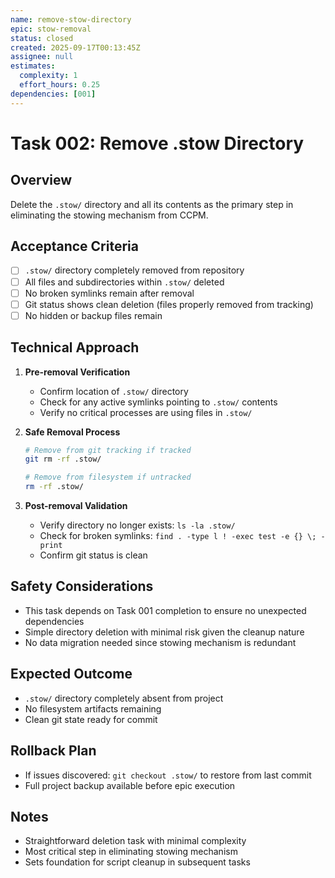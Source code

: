 ```yaml
---
name: remove-stow-directory
epic: stow-removal
status: closed
created: 2025-09-17T00:13:45Z
assignee: null
estimates:
  complexity: 1
  effort_hours: 0.25
dependencies: [001]
---
```


# Task 002: Remove .stow Directory

## Overview
Delete the `.stow/` directory and all its contents as the primary step in eliminating the stowing mechanism from CCPM.

## Acceptance Criteria
- [ ] `.stow/` directory completely removed from repository
- [ ] All files and subdirectories within `.stow/` deleted
- [ ] No broken symlinks remain after removal
- [ ] Git status shows clean deletion (files properly removed from tracking)
- [ ] No hidden or backup files remain

## Technical Approach
1. **Pre-removal Verification**
   - Confirm location of `.stow/` directory
   - Check for any active symlinks pointing to `.stow/` contents
   - Verify no critical processes are using files in `.stow/`

2. **Safe Removal Process**
   ```bash
   # Remove from git tracking if tracked
   git rm -rf .stow/
   
   # Remove from filesystem if untracked
   rm -rf .stow/
   ```

3. **Post-removal Validation**
   - Verify directory no longer exists: `ls -la .stow/`
   - Check for broken symlinks: `find . -type l ! -exec test -e {} \; -print`
   - Confirm git status is clean

## Safety Considerations
- This task depends on Task 001 completion to ensure no unexpected dependencies
- Simple directory deletion with minimal risk given the cleanup nature
- No data migration needed since stowing mechanism is redundant

## Expected Outcome
- `.stow/` directory completely absent from project
- No filesystem artifacts remaining
- Clean git state ready for commit

## Rollback Plan
- If issues discovered: `git checkout .stow/` to restore from last commit
- Full project backup available before epic execution

## Notes
- Straightforward deletion task with minimal complexity
- Most critical step in eliminating stowing mechanism
- Sets foundation for script cleanup in subsequent tasks